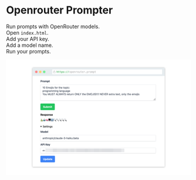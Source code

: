 # Openrouter Prompter

Run prompts with OpenRouter models.  
Open `index.html`.  
Add your API key.  
Add a model name.  
Run your prompts.  

![Screenshot](screenshot.png)
